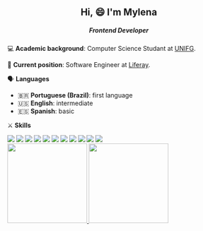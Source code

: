 <h2 align="center"> Hi, 😄 I'm Mylena </h2>
<h5 align="center"> Frontend Developer </h5>


💻 **Academic background**: Computer Science Studant at <a href="https://unifg.edu.br/">UNIFG</a>.

💼 **Current position**: Software Engineer at <a href="https://www.liferay.com/pt/">Liferay</a>.


🗣️ **Languages**
- 🇧🇷 **Portuguese (Brazil)**: first language
- 🇺🇸 **English**: intermediate
- 🇪🇸 **Spanish**: basic


⚔️ **Skills** 
<div>
   <img src="https://img.shields.io/badge/HTML5-E34F26?style=for-the-badge&logo=html5&logoColor=white"/>
  <img src="https://img.shields.io/badge/-CSS-2E6FF2?style=for-the-badge&logo=CSS3&logoColor=white"/>
  <img src="https://img.shields.io/badge/-React-333333?style=for-the-badge&logo=react"/>
  <img src="https://img.shields.io/badge/Node.js-43853D?style=for-the-badge&logo=node.js&logoColor=white"/>
  <img src="https://img.shields.io/badge/C-2E6FF2?style=for-the-badge&logo=c&logoColor=white"/>
  <img src="https://img.shields.io/badge/C%2B%2B-00599C?style=for-the-badge&logo=c%2B%2B&logoColor=white"/>
  <img src="https://img.shields.io/badge/CSharp-9370DB?style=for-the-badge&logo=csharp&logoColor=white" />
  <img src="https://img.shields.io/badge/Java-FF0000?style=for-the-badge&logo=java&logoColor=white" />
  <img src="https://img.shields.io/badge/MySQL-4682B4?style=for-the-badge&logo=mysql&logoColor=white" />
  <img src="https://img.shields.io/badge/Selenium+Java-7CFC00?style=for-the-badge&logo=selenium&logoColor=black" />
  <img src="https://img.shields.io/badge/Cypress-4F4F4F?style=for-the-badge&logo=cypress&logoColor=white" />
</div>


<div> 
  <a href="https://github.com/Mylena-Rodrigues"> 
    <img height="180" src="https://github-readme-stats.vercel.app/api?username=Mylena-Rodrigues&show_icons=true&theme=default&include_all_commits=true&count_private=true">
    <img height="180" src="https://github-readme-stats.vercel.app/api/top-langs/?username=Mylena-Rodrigues&layout=compact&langs_count=16&theme=default">
</div>
